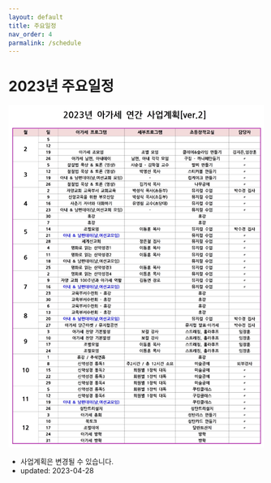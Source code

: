 ```yaml
---
layout: default
title: 주요일정
nav_order: 4
parmalink: /schedule
---
```

# 2023년 주요일정
![](attachments/plan_3.jpg)
- 사업계획은 변경될 수 있습니다.
- updated: 2023-04-28

